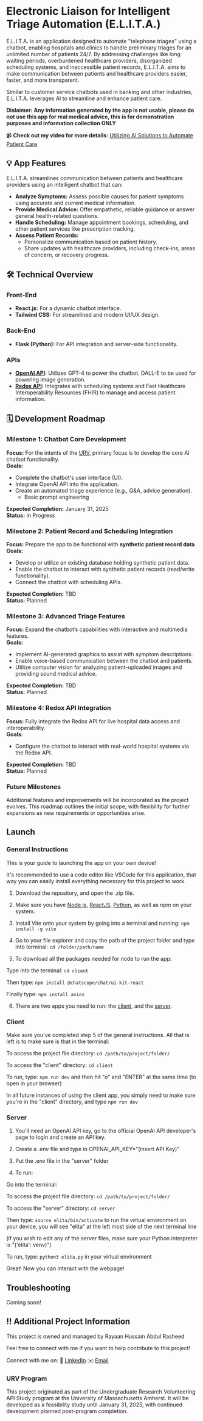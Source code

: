 # **Electronic Liaison for Intelligent Triage Automation (E.L.I.T.A.)**

E.L.I.T.A. is an application designed to automate "telephone triages" using a chatbot, enabling hospitals and clinics to handle preliminary triages for an unlimited number of patients 24/7. By addressing challenges like long waiting periods, overburdened healthcare providers, disorganized scheduling systems, and inaccessible patient records, E.L.I.T.A. aims to make communication between patients and healthcare providers easier, faster, and more transparent.  

Similar to customer service chatbots used in banking and other industries, E.L.I.T.A. leverages AI to streamline and enhance patient care. 

**Dislaimer: Any information generated by the app is not usable, please do not use this app for real medical advice, this is for demonstration purposes and information collection ONLY**

📹 **Check out my video for more details:** [Utilizing AI Solutions to Automate Patient Care](https://youtu.be/KCgf3qEAM14?si=t52Of7wzgISqIDbE)

## **💡 App Features**  
E.L.I.T.A. streamlines communication between patients and healthcare providers using an intelligent chatbot that can:  

- **Analyze Symptoms:** Assess possible causes for patient symptoms using accurate and current medical information.  
- **Provide Medical Advice:** Offer empathetic, reliable guidance or answer general health-related questions.  
- **Handle Scheduling:** Manage appointment bookings, scheduling, and other patient services like prescription tracking.  
- **Access Patient Records:**  
  - Personalize communication based on patient history.  
  - Share updates with healthcare providers, including check-ins, areas of concern, or recovery progress.  

## **🛠️ Technical Overview**

### **Front-End**  
- **React.js:** For a dynamic chatbot interface.  
- **Tailwind CSS:** For streamlined and modern UI/UX design.  

### **Back-End**  
- **Flask (Python):** For API integration and server-side functionality.  

### **APIs**  
- **[OpenAI API](https://platform.openai.com/docs/overview):** Utilizes GPT-4 to power the chatbot. DALL-E to be used for powering image generation.
- **[Redox API](https://redoxengine.com/):** Integrates with scheduling systems and Fast Healthcare Interoperability Resources (FHIR) to manage and access patient information.  

## **🗓️ Development Roadmap**

### **Milestone 1: Chatbot Core Development**  
**Focus:** For the intents of the [URV](#urv-program), primary focus is to develop the core AI chatbot functionality.  
**Goals:**  
- Complete the chatbot's user interface (UI).  
- Integrate OpenAI API into the application.  
- Create an automated triage experience (e.g., Q&A, advice generation). 
  - Basic prompt engineering

**Expected Completion:** January 31, 2025  
**Status:** In Progress  

### **Milestone 2: Patient Record and Scheduling Integration**  
**Focus:** Prepare the app to be functional with **synthetic patient record data** 
**Goals:**  
- Develop or utilize an existing database holding synthetic patient data.  
- Enable the chatbot to interact with synthetic patient records (read/write functionality).  
- Connect the chatbot with scheduling APIs.  

**Expected Completion:** TBD  
**Status:** Planned  

### **Milestone 3: Advanced Triage Features**  
**Focus:** Expand the chatbot’s capabilities with interactive and multimedia features.  
**Goals:**  
- Implement AI-generated graphics to assist with symptom descriptions.  
- Enable voice-based communication between the chatbot and patients.  
- Utilize computer vision for analyzing patient-uploaded images and providing sound medical advice.  

**Expected Completion:** TBD  
**Status:** Planned  

### **Milestone 4: Redox API Integration**  
**Focus:** Fully integrate the Redox API for live hospital data access and interoperability.  
**Goals:**  
- Configure the chatbot to interact with real-world hospital systems via the Redox API.  

**Expected Completion:** TBD  
**Status:** Planned  

### **Future Milestones**  
Additional features and improvements will be incorporated as the project evolves. This roadmap outlines the initial scope, with flexibility for further expansions as new requirements or opportunities arise.

## **Launch**

### **General Instructions**
This is your guide to launching the app on your own device!

It's recommended to use a code editor like VSCode for this application, that way you can easily install everything necessary for this project to work. 

1. Download the repository, and open the .zip file.

2. Make sure you have [Node.js](https://nodejs.org/en/download), [ReactJS](https://react.dev/learn/installation), [Python](https://www.python.org/downloads/), as well as npm on your system.

3. Install Vite onto your system by going into a terminal and running:
 ```npm install -g vite```

4. Go to your file explorer and copy the path of the project folder and type into terminal:
```cd /folder/path/name```

5. To download all the packages needed for node to run the app:

Type into the terminal:
```cd client```

Then type: 
```npm install @chatscope/chat/ui-kit-react```

Finally type:
```npm install axios```

6. There are two apps you need to run: the [client](#client), and the [server](#server). 

### Client

Make sure you've completed step 5 of the general instructions. All that is left is to make sure is that in the terminal:

To access the project file directory: ```cd /path/to/project/folder/```

To access the "client" directory: ```cd client```

To run, type: ```npm run dev``` and then hit "o" and "ENTER" at the same time (to open in your browser)

In all future instances of using the client app, you simply need to make sure you're in the "client" directory, and type ```npm run dev```

### Server

1. You'll need an OpenAI API key, go to the official OpenAI API developer's page to login and create an API key.

2. Create a .env file and type in OPENAI_API_KEY="(insert API Key)"

3. Put the .env file in the "server" folder

4. To run:

Go into the terminal:

To access the project file directory: ```cd /path/to/project/folder/``` 

To access the "server" directory: ```cd server```

Then type: ```source elita/bin/activate``` to run the virtual environment on your device, you will see "elita" at the left most side of the next terminal line

(if you wish to edit any of the server files, make sure your Python interpreter is "('elita': venv)")

To run, type: ```python3 elita.py``` in your virtual environment

Great! Now you can interact with the webpage!

## Troubleshooting

Coming soon!

## **‼️ Additional Project Information**

This project is owned and managed by Rayaan Hussain Abdul Rasheed

Feel free to connect with me if you want to help contribute to this project! 

Connect with me on:
🏢 [LinkedIn](https://www.linkedin.com/in/rhar)
✉️ [Email](rhar526@gmail.com)

### **URV Program**  
This project originated as part of the Undergraduate Research Volunteering API Study program at the University of Massachusetts Amherst. It will be developed as a feasibility study until January 31, 2025, with continued development planned post-program completion.  

